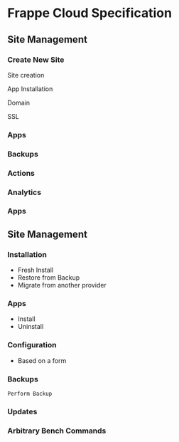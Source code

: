 # Frappe Cloud Specification

## Site Management

### Create New Site
Site creation

App Installation

Domain

SSL

### Apps
### Backups
### Actions
### Analytics
### Apps



## Site Management
### Installation
- Fresh Install
- Restore from Backup
- Migrate from another provider

### Apps
- Install
- Uninstall


### Configuration
- Based on a form


### Backups
    Perform Backup
    

### Updates


### Arbitrary Bench Commands
<!-- ## Bench Management


## Server Management


## Cluster Management


## Accounts


## Billing / Payments -->
